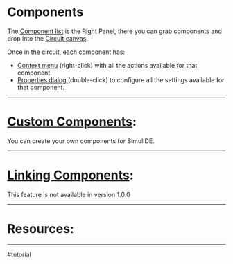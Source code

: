 # Components

The [Component list](1-Circuit/Components/Component%20list.md) is the Right Panel, there you can grab components and drop into the [Circuit canvas](1-Circuit/Circuit%20canvas.md).

Once in the circuit, each component has:
- [ Context menu](Component%20context%20menu%20) (right-click) with all the actions available for that component.
- [Properties dialog ](Properties%20dialog%20) (double-click) to configure all the settings available for that component.

---

# [Custom Components](1-Circuit/Components/Custom%20Components.md):

You can create your own components for SimulIDE.

---

# [Linking Components](1-Circuit/Linking%20Components.md):

This feature is not available in version 1.0.0

---

# Resources:

---

#tutorial
